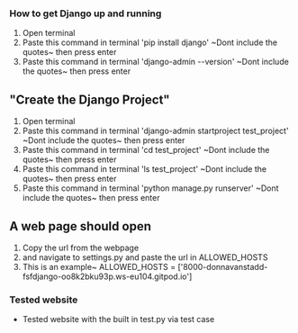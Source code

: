 ### How to get Django up and running

1. Open terminal
2. Paste this command in terminal 'pip install django' ~Dont include the quotes~ then press enter 
3. Paste this command in terminal 'django-admin --version' ~Dont include the quotes~ then press enter
## "Create the Django Project"
1. Open terminal
2. Paste this command in terminal 'django-admin startproject test_project' ~Dont include the quotes~ then press enter
3. Paste this command in terminal 'cd test_project' ~Dont include the quotes~ then press enter
4. Paste this command in terminal 'ls test_project' ~Dont include the quotes~ then press enter
5. Paste this command in terminal 'python manage.py runserver' ~Dont include the quotes~ then press enter
## A web page should open
1. Copy the url from the webpage
2. and navigate to settings.py and paste the url in ALLOWED_HOSTS
3. This is an example~ ALLOWED_HOSTS = ['8000-donnavanstadd-fsfdjango-oo8k2bku93p.ws-eu104.gitpod.io'] 

### Tested website
* Tested website with the built in test.py via test case
